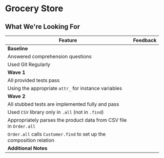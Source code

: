 # Grocery Store
## What We're Looking For

Feature | Feedback
--- | ---
**Baseline** |
Answered comprehension questions |
Used Git Regularly |
**Wave 1** |
All provided tests pass |
Using the appropriate `attr_` for instance variables |
**Wave 2** |
All stubbed tests are implemented fully and pass |
Used `CSV` library only in `.all` (not in `.find`) |
Appropriately parses the product data from CSV file in `Order.all` |
`Order.all` calls `Customer.find` to set up the composition relation |
**Additional Notes** |
